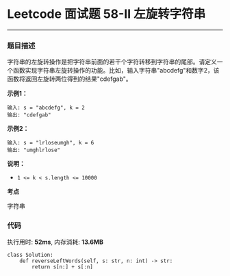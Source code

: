 # Leetcode 面试题 58-II 左旋转字符串

***
### 题目描述

字符串的左旋转操作是把字符串前面的若干个字符转移到字符串的尾部。请定义一个函数实现字符串左旋转操作的功能。比如，输入字符串"abcdefg"和数字2，该函数将返回左旋转两位得到的结果"cdefgab"。


**示例1：**

	输入: s = "abcdefg", k = 2
	输出: "cdefgab"
	
	
**示例2：**

	输入: s = "lrloseumgh", k = 6
	输出: "umghlrlose"


**说明：**

* `1 <= k < s.length <= 10000`



**考点**

字符串

### 代码
执行用时: **52ms**, 内存消耗: **13.6MB**

```
class Solution:
    def reverseLeftWords(self, s: str, n: int) -> str:
        return s[n:] + s[:n]
```



